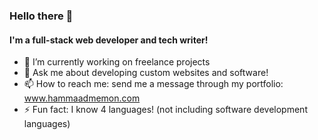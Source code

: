 ### Hello there 👋

#### I'm a full-stack web developer and tech writer!

- 🔭 I’m currently working on freelance projects
- 💬 Ask me about developing custom websites and software!
- 📫 How to reach me: send me a message through my portfolio: <a href="https://www.hammaadmemon.com/" target="_blank">www.hammaadmemon.com</a>
- ⚡ Fun fact: I know 4 languages! (not including software development languages)
